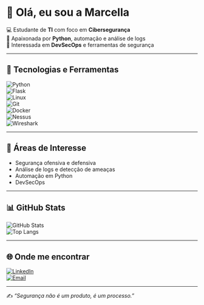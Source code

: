 # 👋 Olá, eu sou a Marcella  

💻 Estudante de **TI** com foco em **Cibersegurança**  
🐍 Apaixonada por **Python**, automação e análise de logs  
🔐 Interessada em **DevSecOps** e ferramentas de segurança  

---

## 🚀 Tecnologias e Ferramentas  

![Python](https://img.shields.io/badge/Python-3776AB?style=for-the-badge&logo=python&logoColor=white)  
![Flask](https://img.shields.io/badge/Flask-000000?style=for-the-badge&logo=flask&logoColor=white)  
![Linux](https://img.shields.io/badge/Linux-FCC624?style=for-the-badge&logo=linux&logoColor=black)  
![Git](https://img.shields.io/badge/Git-F05032?style=for-the-badge&logo=git&logoColor=white)  
![Docker](https://img.shields.io/badge/Docker-2496ED?style=for-the-badge&logo=docker&logoColor=white)  
![Nessus](https://img.shields.io/badge/Nessus-005C84?style=for-the-badge&logo=tenable&logoColor=white)  
![Wireshark](https://img.shields.io/badge/Wireshark-1679A7?style=for-the-badge&logo=wireshark&logoColor=white)  

---

## 📌 Áreas de Interesse  
- Segurança ofensiva e defensiva  
- Análise de logs e detecção de ameaças  
- Automação em Python  
- DevSecOps  

---

## 📊 GitHub Stats  

![GitHub Stats](https://github-readme-stats.vercel.app/api?username=cellaloren&show_icons=true&theme=radical)  
![Top Langs](https://github-readme-stats.vercel.app/api/top-langs/?username=cellaloren&layout=compact&theme=radical)  

---

## 🌐 Onde me encontrar  
[![LinkedIn](https://img.shields.io/badge/LinkedIn-0077B5?style=for-the-badge&logo=linkedin&logoColor=white)](https://linkedin.com/)  
[![Email](https://img.shields.io/badge/Email-D14836?style=for-the-badge&logo=gmail&logoColor=white)](mailto:seuemail@exemplo.com)  

---
✍️ *“Segurança não é um produto, é um processo.”*
